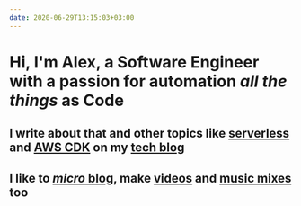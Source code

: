 ```yaml
---
date: 2020-06-29T13:15:03+03:00
---
```


# Hi, I'm Alex, a Software Engineer with a passion for automation _all the things_ **as Code**

## I write about that and other topics like [serverless](/tags/serverless/) and [AWS CDK](/tags/cdk/) on my [tech blog](#tech-blog)

## I like to [_micro_ blog](#micro-blog), make [videos](#videos) and [music mixes](#music-mixes) too
